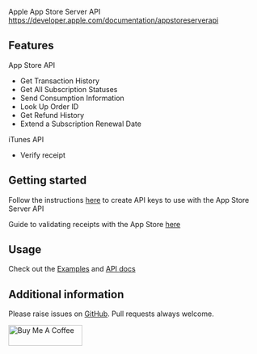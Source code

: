 Apple App Store Server
API <a href="https://developer.apple.com/documentation/appstoreserverapi">https://developer.apple.com/documentation/appstoreserverapi</a>

## Features

App Store API

- Get Transaction History
- Get All Subscription Statuses
- Send Consumption Information
- Look Up Order ID
- Get Refund History
- Extend a Subscription Renewal Date

iTunes API

- Verify receipt

## Getting started

Follow the
instructions <a href="https://developer.apple.com/documentation/appstoreserverapi/creating_api_keys_to_use_with_the_app_store_server_api">
here</a> to create API keys to use with the App Store Server API

Guide to validating receipts with the App Store
<a href="https://developer.apple.com/documentation/storekit/original_api_for_in-app_purchase/validating_receipts_with_the_app_store">
here</a>

## Usage

Check out the <a href="https://pub.dev/packages/app_store_server_sdk/example">Examples</a>
and <a href="https://pub.dev/documentation/app_store_server_sdk/latest/">API docs</a>

## Additional information

Please raise issues on <a href="https://github.com/Omnimind-Ltd/app_store_server_sdk/issues">GitHub</a>. Pull requests
always welcome.

<a href="https://www.buymeacoffee.com/uJ8QjYHOKs" target="_blank">
<img src="https://i.imgur.com/jccWDIN.png" alt="Buy Me A Coffee" style="height: 41px !important;width: 146px !important;">
</a>
